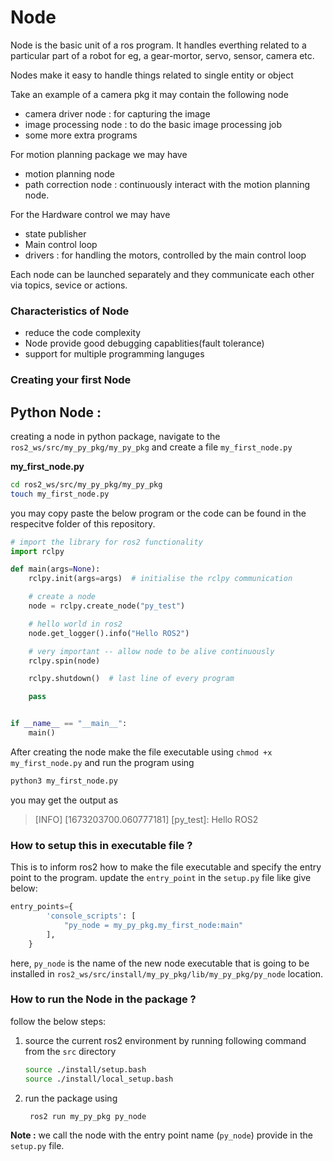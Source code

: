 # Node

Node is the basic unit of a ros program. It handles everthing related to a particular part of a robot for eg, a gear-mortor, servo, sensor, camera etc.

Nodes make it easy to handle things related to single entity or object

Take an example of a camera pkg it may contain the following node

- camera driver node : for capturing the image
- image processing node : to do the basic image processing job
- some more extra programs

For motion planning package we may have

- motion planning node
- path correction node : continuously interact with the motion planning node.

For the Hardware control we may have

- state publisher
- Main control loop
- drivers : for handling the motors, controlled by the main control loop

Each node can be launched separately and they communicate each other via topics, sevice or actions.

### Characteristics of Node

- reduce the code complexity
- Node provide good debugging capablities(fault tolerance)
- support for multiple programming languges

### Creating your first Node

## Python Node :

creating a node in python package, navigate to the `ros2_ws/src/my_py_pkg/my_py_pkg` and create a file `my_first_node.py`

**my_first_node.py**

```bash
cd ros2_ws/src/my_py_pkg/my_py_pkg
touch my_first_node.py
```

you may copy paste the below program or the code can be found in the respecitve folder of this repository.

```python
# import the library for ros2 functionality
import rclpy

def main(args=None):
    rclpy.init(args=args)  # initialise the rclpy communication

    # create a node
    node = rclpy.create_node("py_test")

    # hello world in ros2
    node.get_logger().info("Hello ROS2")

    # very important -- allow node to be alive continuously
    rclpy.spin(node)

    rclpy.shutdown()  # last line of every program

    pass


if __name__ == "__main__":
    main()

```

After creating the node make the file executable using `chmod +x my_first_node.py` and run the program using

```bash
python3 my_first_node.py
```

you may get the output as

> [INFO] [1673203700.060777181] [py_test]: Hello ROS2

### How to setup this in executable file ?

This is to inform ros2 how to make the file executable and specify the entry point to the program. update the `entry_point` in the `setup.py` file like give below:

```python
entry_points={
        'console_scripts': [
            "py_node = my_py_pkg.my_first_node:main"
        ],
    }
```

here, `py_node` is the name of the new node executable that is going to be installed in `ros2_ws/src/install/my_py_pkg/lib/my_py_pkg/py_node` location.

### How to run the Node in the package ?

follow the below steps:

1. source the current ros2 environment by running following command from the `src` directory
   ```bash
   source ./install/setup.bash
   source ./install/local_setup.bash
   ```
2. run the package using

   ```bash
    ros2 run my_py_pkg py_node
   ```

**Note :** we call the node with the entry point name (`py_node`) provide in the `setup.py` file.
